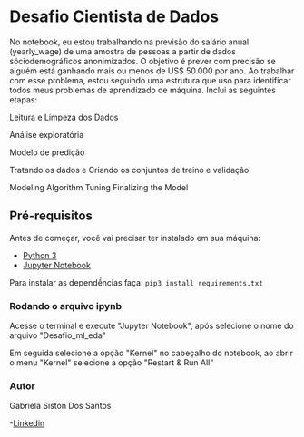 # Desafio Cientista de Dados
No notebook, eu estou trabalhando na previsão do salário anual (yearly_wage) de uma amostra de pessoas a partir de dados sóciodemográficos anonimizados. O objetivo é prever com precisão se alguém está ganhando mais ou menos de US$ 50.000 por ano. Ao trabalhar com esse problema, estou seguindo uma estrutura que uso para identificar todos meus problemas de aprendizado de máquina. Inclui as seguintes etapas:

Leitura e Limpeza dos Dados

Análise exploratória

Modelo de predição
 
Tratando os dados e Criando os conjuntos de treino e validação

Modeling
Algorithm Tuning
Finalizing the Model

## Pré-requisitos
Antes de começar, você vai precisar ter instalado em sua máquina: 
- [Python 3](https://www.python.org/)
- [Jupyter Notebook](https://jupyter.org/)

Para instalar as dependềncias faça:
``` pip3 install requirements.txt ```


### Rodando o arquivo ipynb 
Acesse o terminal e execute "Jupyter Notebook", após selecione o nome do arquivo "Desafio_ml_eda"

Em seguida selecione a opção "Kernel" no cabeçalho do notebook, ao abrir o menu "Kernel" selecione a opção "Restart & Run All"


### Autor 

Gabriela Siston Dos Santos

-[Linkedin](https://www.linkedin.com/in/gabriela-siston-dos-santos-257479236/)





